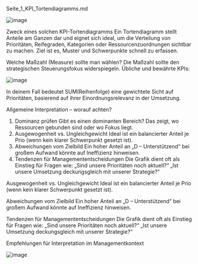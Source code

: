 
Seite_1_KPI_Tortendiagramms.md

![image](https://github.com/user-attachments/assets/dcb4b387-14ca-4c96-9905-aeae1d951f63)



Zweck eines solchen KPI-Tortendiagramms
Ein Tortendiagramm stellt Anteile am Ganzen dar und eignet sich ideal, um die Verteilung von Prioritäten, Reifegraden, Kategorien oder Ressourcenzuordnungen sichtbar zu machen. Ziel ist es, Muster und Schwerpunkte schnell zu erfassen.

Welche Maßzahl (Measure) sollte man wählen?
Die Maßzahl sollte den strategischen Steuerungsfokus widerspiegeln. Übliche und bewährte KPIs:

![image](https://github.com/user-attachments/assets/1d185fa9-11d2-44a1-aa7a-d4ce641bce9c)


In deinem Fall bedeutet SUM(Reihenfolge) eine gewichtete Sicht auf Prioritäten, basierend auf ihrer Einordnungsrelevanz in der Umsetzung.

Allgemeine Interpretation – worauf achten?
1.	Dominanz prüfen
Gibt es einen dominanten Bereich? Das zeigt, wo Ressourcen gebunden sind oder wo Fokus liegt.
2.	Ausgewogenheit vs. Ungleichgewicht
Ideal ist ein balancierter Anteil je Prio (wenn kein klarer Schwerpunkt gesetzt ist).
3.	Abweichungen vom Zielbild
Ein hoher Anteil an „D – Unterstützend“ bei großem Aufwand könnte auf Ineffizienz hinweisen.
4.	Tendenzen für Managemententscheidungen
Die Grafik dient oft als Einstieg für Fragen wie:
„Sind unsere Prioritäten noch aktuell?“
„Ist unsere Umsetzung deckungsgleich mit unserer Strategie?“


Ausgewogenheit vs. Ungleichgewicht
Ideal ist ein balancierter Anteil je Prio (wenn kein klarer Schwerpunkt gesetzt ist).

Abweichungen vom Zielbild
Ein hoher Anteil an „D – Unterstützend“ bei großem Aufwand könnte auf Ineffizienz hinweisen.

Tendenzen für Managemententscheidungen
Die Grafik dient oft als Einstieg für Fragen wie:
„Sind unsere Prioritäten noch aktuell?“
„Ist unsere Umsetzung deckungsgleich mit unserer Strategie?“

Empfehlungen für Interpretation im Managementkontext

![image](https://github.com/user-attachments/assets/a882aee5-9256-40f6-abfa-7a43df0c4608)

